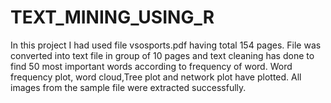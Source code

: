 # TEXT_MINING_USING_R
In this project I had used file vsosports.pdf having total 154 pages. File was converted into text file in group of 10 pages and text cleaning has done to find 50 most important words according to frequency of word. Word frequency plot, word cloud,Tree plot and network plot have plotted. All images from the sample file were extracted successfully.
